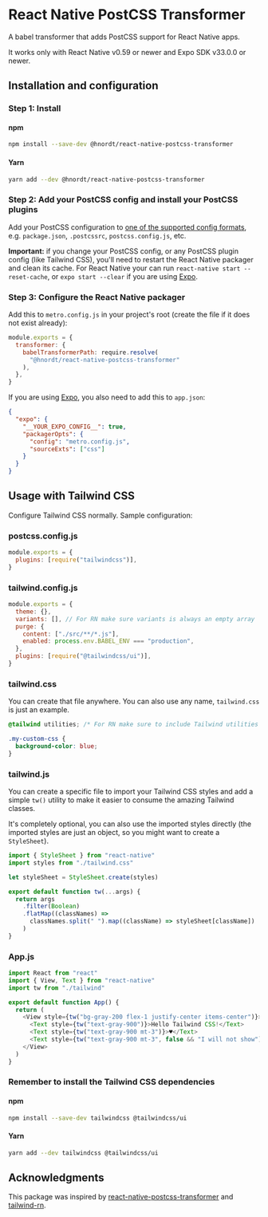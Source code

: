 # React Native PostCSS Transformer

A babel transformer that adds PostCSS support for React Native apps.

It works only with React Native v0.59 or newer and Expo SDK v33.0.0 or newer.

## Installation and configuration

### Step 1: Install

#### npm

```sh
npm install --save-dev @hnordt/react-native-postcss-transformer
```

#### Yarn

```sh
yarn add --dev @hnordt/react-native-postcss-transformer
```

### Step 2: Add your PostCSS config and install your PostCSS plugins

Add your PostCSS configuration to [one of the supported config formats](https://github.com/michael-ciniawsky/postcss-load-config), e.g. `package.json`, `.postcssrc`, `postcss.config.js`, etc.

**Important:** if you change your PostCSS config, or any PostCSS plugin config (like Tailwind CSS), you'll need to restart the React Native packager and clean its cache. For React Native your can run `react-native start --reset-cache`, or `expo start --clear` if you are using [Expo](https://expo.io).

### Step 3: Configure the React Native packager

Add this to `metro.config.js` in your project's root (create the file if it does not exist already):

```js
module.exports = {
  transformer: {
    babelTransformerPath: require.resolve(
      "@hnordt/react-native-postcss-transformer"
    ),
  },
}
```

If you are using [Expo](https://expo.io), you also need to add this to `app.json`:

```json
{
  "expo": {
    "__YOUR_EXPO_CONFIG__": true,
    "packagerOpts": {
      "config": "metro.config.js",
      "sourceExts": ["css"]
    }
  }
}
```

## Usage with Tailwind CSS

Configure Tailwind CSS normally. Sample configuration:

### postcss.config.js

```js
module.exports = {
  plugins: [require("tailwindcss")],
}
```

### tailwind.config.js

```js
module.exports = {
  theme: {},
  variants: [], // For RN make sure variants is always an empty array
  purge: {
    content: ["./src/**/*.js"],
    enabled: process.env.BABEL_ENV === "production",
  },
  plugins: [require("@tailwindcss/ui")],
}
```

### tailwind.css

You can create that file anywhere. You can also use any name, `tailwind.css` is just an example.

```css
@tailwind utilities; /* For RN make sure to include Tailwind utilities only */

.my-custom-css {
  background-color: blue;
}
```

### tailwind.js

You can create a specific file to import your Tailwind CSS styles and add a simple `tw()` utility to make it easier to consume the amazing Tailwind classes.

It's completely optional, you can also use the imported styles directly (the imported styles are just an object, so you might want to create a `StyleSheet`).

```js
import { StyleSheet } from "react-native"
import styles from "./tailwind.css"

let styleSheet = StyleSheet.create(styles)

export default function tw(...args) {
  return args
    .filter(Boolean)
    .flatMap((classNames) =>
      classNames.split(" ").map((className) => styleSheet[className])
    )
}
```

### App.js

```js
import React from "react"
import { View, Text } from "react-native"
import tw from "./tailwind"

export default function App() {
  return (
    <View style={tw("bg-gray-200 flex-1 justify-center items-center")}>
      <Text style={tw("text-gray-900")}>Hello Tailwind CSS!</Text>
      <Text style={tw("text-gray-900 mt-3")}>♥️</Text>
      <Text style={tw("text-gray-900 mt-3", false && "I will not show")}>🚀</Text>
    </View>
  )
}
```

### Remember to install the Tailwind CSS dependencies

#### npm

```sh
npm install --save-dev tailwindcss @tailwindcss/ui
```

#### Yarn

```sh
yarn add --dev tailwindcss @tailwindcss/ui
```

## Acknowledgments

This package was inspired by [react-native-postcss-transformer](https://github.com/kristerkari/react-native-postcss-transformer) and [tailwind-rn](https://github.com/vadimdemedes/tailwind-rn).
